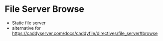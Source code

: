 # File Server Browse

- Static file server
- alternative for https://caddyserver.com/docs/caddyfile/directives/file_server#browse
